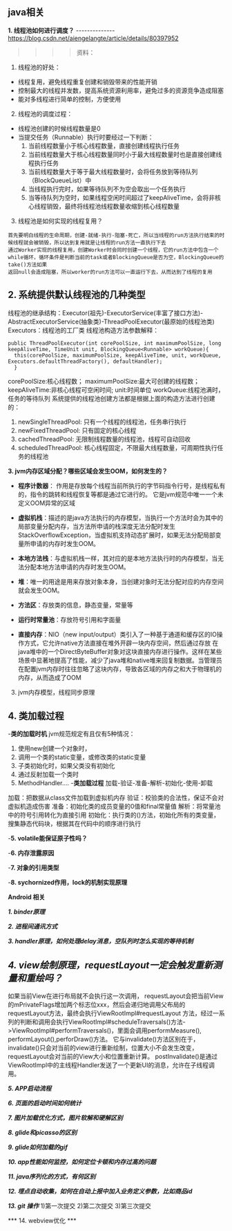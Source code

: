 ## java相关

**1. 线程池如何进行调度？**
--------------https://blog.csdn.net/aiengelangte/article/details/80397952
>>>>资料：
  1. 线程池的好处：
  - 线程复用，避免线程重复创建和销毁带来的性能开销
  - 控制最大的线程并发数，提高系统资源利用率，避免过多的资源竞争造成阻塞
  - 能对多线程进行简单的控制，方便使用
  2. 线程池的调度过程：
  - 线程池创建的时候线程数量是0
  - 当提交任务（Runnable）执行时要经过一下判断：
    1. 当前线程数量小于核心线程数量，直接创建线程执行任务
    2. 当前线程数量大于核心线程数量同时小于最大线程数量时也是直接创建线程执行任务
    3. 当前线程数量大于等于最大线程数量时，会将任务放到等待队列（BlockQueueList）中
    4. 当线程执行完时，如果等待队列不为空会取出一个任务执行
    5. 当等待队列为空时，如果线程空闲时间超过了keepAliveTime，会将非核心线程销毁，最终将线程池线程数量收缩到核心线程数量
  3. 线程池是如何实现的线程复用？
  
    首先要明白线程的生命周期，创建-就绪-执行-阻塞-死亡，所以当线程的run方法执行结束的时候线程就会被销毁，所以达到复用就是让线程的run方法一直执行下去
    通过Worker实现的线程复用，创建Worker时会同时创建一个线程，它的run方法中包含一个while循环，循环条件是判断当前的task或者BlockingQueue是否为空，BlockingQueue的take()方法如果
    返回null会造成阻塞，所以worker的run方法可以一直运行下去，从而达到了线程的复用
    
**2. 系统提供默认线程池的几种类型**
----
线程池的继承结构：Executor(祖先)-ExecutorService(丰富了接口方法)-AbstractExecutorService(抽象类)-ThreadPoolExecutor(最原始的线程池类)
Executors：线程池的工厂类
线程池构造方法参数解释：
```
public ThreadPoolExecutor(int corePoolSize, int maximumPoolSize, long keepAliveTime, TimeUnit unit, BlockingQueue<Runnable> workQueue){
  this(corePoolSize, maximumPoolSize, keepAliveTime, unit, workQueue, Executors.defaultThreadFactory(), defaultHandler);
  }
```
corePoolSize:核心线程数；
maximumPoolSize:最大可创建的线程数；
keepAliveTime:非核心线程可空闲时间;
unit:时间单位
workQueue:线程池满时，任务的等待队列
系统提供的线程池创建方法都是根据上面的构造方法进行创建的：
  1. newSingleThreadPool: 只有一个线程的线程池，任务串行执行
  2. newFixedThreadPool: 只有固定的核心线程
  3. cachedThreadPool: 无限制线程数量的线程池，线程可自动回收
  4. scheduledThreadPool: 核心线程固定，不限最大线程数量，可周期性执行任务的线程池

**3. jvm内存区域分配？哪些区域会发生OOM，如何发生的？**
	 
- **程序计数器**：
	作用是存放每个线程当前所执行的字节码指令行号，是线程私有的，指令的跳转和线程恢复等都是通过它进行的。
	它是jvm规范中唯一一个未定义OOM异常的区域

- **虚拟机栈**：描述的是java方法执行的内存模型，当执行一个方法时会为其中的局部变量分配内存，当方法所申请的栈深度无法分配时发生StackOverflowException，当虚拟机支持动态扩展时，如果无法分配局部变量所申请的内存时发生OOM。

- **本地方法栈**：与虚拟机栈一样，其对应的是本地方法执行时的内存模型，当无法分配本地方法申请的内存时发生OOM。

- **堆**：唯一的用途是用来存放对象本身，当创建对象时无法分配对应的内存空间就会发生OOM。

- **方法区**：存放类的信息，静态变量，常量等

- **运行时常量池**：存放符号引用和字面量

- **直接内存**：NIO（new input/output）类引入了一种基于通道和缓存区的IO操作方式，它允许native方法直接在堆外开辟一块内存空间，然后通过存放
	在java堆中的一个DirectByteBuffer对象对这块直接内存进行操作。这样在某些场景中显著地提高了性能，减少了java堆和native堆来回复制数据。当管理员在配置jvm内存时往往忽略了这块内存，导致各区域的内存之和大于物理机的内存，从而造成了OOM



3. jvm内存模型，线程同步原理

**4. 类加载过程**
------------
-**类的加载时机**
jvm规范规定有且仅有5种情况：
1. 使用new创建一个对象时，
2. 调用一个类的static变量，或修改类的static变量
3. 子类初始化时，如果父类没有初始化
4. 通过反射加载一个类时
5. MethodHandler....
-**类加载过程**
加载-验证-准备-解析-初始化-使用-卸载

加载：把数据从class文件加载到虚拟机内存
验证：校验类的合法性，保证不会对虚拟机造成伤害
准备：初始化类的成员变量的0值和final常量值
解析：将常量池中的符号引用转化为直接引用
初始化：执行类的<clinit>()方法，初始化所有的类变量，搜集静态代码块，根据其在代码中的顺序进行执行


-**5. volatile能保证原子性吗？**

-**6. 内存泄露原因**

-**7. 对象的引用类型**

-**8. sychornized作用，lock的机制实现原理**



**Android 相关**

***1. binder原理***

***2. 进程间通讯方式***

***3. handler原理，如何处理delay消息，空队列时怎么实现的等待机制***

***4. view绘制原理，requestLayout一定会触发重新测量和重绘吗？***
-----
如果当前View在进行布局就不会执行这一次调用，
requestLayout会把当前View的mPrivateFlags增加两个标志位xxx，然后会递归地调用父布局的requestLayout方法，最终会执行ViewRootImpl#requestLayout
方法，经过一系列的判断和调用会执行ViewRootImpl#scheduleTraversals()方法->ViewRootImpl#performTraversals()，里面会调用performMeasure(),
performLayout(),perforDraw()方法。
它与invalidate()方法区别在于，invalidate()只会对当前的view进行重新绘制，位置大小不会发生改变，requestLayout会对当前的View大小和位置重新计算。
postInvalidate()是通过ViewRootImpl中的主线程Handler发送了一个更新UI的消息，允许在子线程调用。

***5. APP启动流程***

***6. 页面的启动时间如何统计***

***7. 图片加载优化方式，图片软解和硬解区别***

***8. glide和picasso的区别***

***9. glide如何加载的gif***

***10. app性能如何监控，如何定位卡顿和内存过高的问题***

***11. java序列化的方式，有何区别***

***12. 埋点自动收集，如何在自动上报中加入业务定义参数，比如商品id***

***13. git 操作***
1)第一次提交
2)第二次提交
3)第三次提交

*** 14. webview优化 ***
